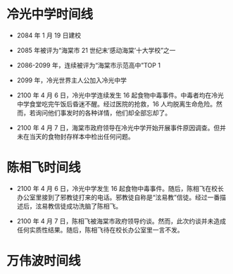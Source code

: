 # 冷光中学时间线

- 2084 年 1 月 19 日建校

- 2085 年被评为“海棠市 21 世纪末‘感动海棠’十大学校”之一

- 2086-2099 年，连续被评为“海棠市示范高中”TOP 1

- 2099 年，冷光世界主人公加入冷光中学

- 2100 年 4 月 6 日，冷光中学连续发生 16 起食物中毒事件。中毒者均在冷光中学食堂吃完午饭后昏迷不醒。经过医院的抢救，16 人均脱离生命危险。然而，若询问他们事发时的各种详情，他们却全部忘却了。

- 2100 年 4 月 7 日，海棠市政府领导在冷光中学开始开展事件原因调查。但并未在当天的食物封存样本中检出任何问题。

# 陈相飞时间线

- 2100 年 4 月 6 日，冷光中学发生 16 起食物中毒事件。随后，陈相飞在校长办公室里接到了邪教徒打来的电话。邪教徒自称是“泫易教”信徒。经过一番描述后，泫易教信徒成功洗脑了陈相飞。

- 2100 年 4 月 7 日，陈相飞被海棠市政府领导约谈。然而，此次约谈并未造成任何实质性结果。随后，陈相飞待在校长办公室里一言不发。

# 万伟波时间线